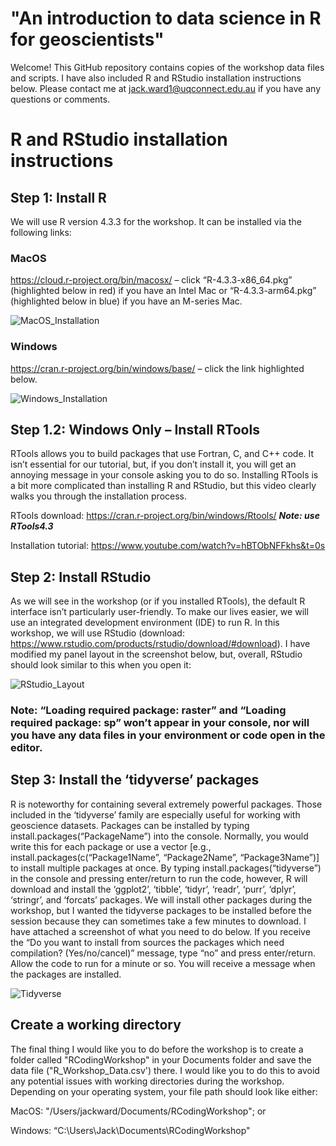 # "An introduction to data science in R for geoscientists"

Welcome! This GitHub repository contains copies of the workshop data files and scripts. I have also included R and RStudio installation instructions below. Please contact me at jack.ward1@uqconnect.edu.au if you have any questions or comments.

# R and RStudio installation instructions

## Step 1: Install R

We will use R version 4.3.3 for the workshop. It can be installed via the following links:

### MacOS
https://cloud.r-project.org/bin/macosx/ – click “R-4.3.3-x86_64.pkg” (highlighted below in red) if you have an Intel Mac or “R-4.3.3-arm64.pkg” (highlighted below in blue) if you have an M-series Mac. 
 
![MacOS_Installation](https://github.com/JackFWard/An-introduction-to-data-science-in-R-for-geoscientists/assets/63625965/f8c1c5ab-7365-46a3-af4d-7abaa4f67990)

### Windows
https://cran.r-project.org/bin/windows/base/ – click the link highlighted below. 

![Windows_Installation](https://github.com/JackFWard/An-introduction-to-data-science-in-R-for-geoscientists/assets/63625965/efe183d3-cd82-4f18-87fc-bd304d822777)

## Step 1.2: Windows Only – Install RTools

RTools allows you to build packages that use Fortran, C, and C++ code. It isn’t essential for our tutorial, but, if you don’t install it, you will get an annoying message in your console asking you to do so. Installing RTools is a bit more complicated than installing R and RStudio, but this video clearly walks you through the installation process. 

RTools download: https://cran.r-project.org/bin/windows/Rtools/ ***Note: use RTools4.3***

Installation tutorial: https://www.youtube.com/watch?v=hBTObNFFkhs&t=0s 


## Step 2: Install RStudio

As we will see in the workshop (or if you installed RTools), the default R interface isn’t particularly user-friendly. To make our lives easier, we will use an integrated development environment (IDE) to run R. In this workshop, we will use RStudio (download: https://www.rstudio.com/products/rstudio/download/#download). I have modified my panel layout in the screenshot below, but, overall, RStudio should look similar to this when you open it:

![RStudio_Layout](https://github.com/JackFWard/An-introduction-to-data-science-in-R-for-geoscientists/assets/63625965/4bf06a07-5749-43aa-b445-972810e03514)

### Note: “Loading required package: raster” and “Loading required package: sp” won’t appear in your console, nor will you have any data files in your environment or code open in the editor.

## Step 3: Install the ‘tidyverse’ packages

R is noteworthy for containing several extremely powerful packages. Those included in the ‘tidyverse’ family are especially useful for working with geoscience datasets. Packages can be installed by typing install.packages(“PackageName”) into the console. Normally, you would write this for each package or use a vector [e.g., install.packages(c(“Package1Name”, “Package2Name”, “Package3Name”)] to install multiple packages at once. By typing install.packages(“tidyverse”) in the console and pressing enter/return to run the code, however, R will download and install the ‘ggplot2’, ‘tibble’, ‘tidyr’, ‘readr’, ‘purr’, ‘dplyr’, ‘stringr’, and ‘forcats’ packages. We will install other packages during the workshop, but I wanted the tidyverse packages to be installed before the session because they can sometimes take a few minutes to download. I have attached a screenshot of what you need to do below. If you receive the “Do you want to install from sources the packages which need compilation? (Yes/no/cancel)” message, type “no” and press enter/return. Allow the code to run for a minute or so. You will receive a message when the packages are installed.

![Tidyverse](https://github.com/JackFWard/An-introduction-to-data-science-in-R-for-geoscientists/assets/63625965/a5071f1d-e8ca-4a5b-9168-0534a169c4ec)

## Create a working directory
The final thing I would like you to do before the workshop is to create a folder called "RCodingWorkshop" in your Documents folder and save the data file ("R_Workshop_Data.csv') there. I would like you to do this to avoid any potential issues with working directories during the workshop. Depending on your operating system, your file path should look like either:

MacOS: "/Users/jackward/Documents/RCodingWorkshop"; or

Windows: “C:\\Users\\Jack\\Documents\\RCodingWorkshop"


 
